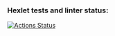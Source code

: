 ### Hexlet tests and linter status:
[![Actions Status](https://github.com/Noxsero26/python-project-lvl1/workflows/hexlet-check/badge.svg)](https://github.com/Noxsero26/python-project-lvl1/actions)